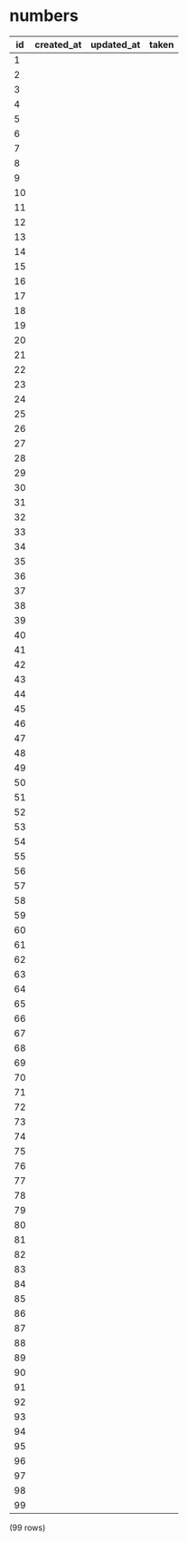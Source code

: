 numbers
=======

| id | created_at | updated_at | taken |
|----|------------|------------|-------|
| 1  |            |            |       |
| 2  |            |            |       |
| 3  |            |            |       |
| 4  |            |            |       |
| 5  |            |            |       |
| 6  |            |            |       |
| 7  |            |            |       |
| 8  |            |            |       |
| 9  |            |            |       |
| 10 |            |            |       |
| 11 |            |            |       |
| 12 |            |            |       |
| 13 |            |            |       |
| 14 |            |            |       |
| 15 |            |            |       |
| 16 |            |            |       |
| 17 |            |            |       |
| 18 |            |            |       |
| 19 |            |            |       |
| 20 |            |            |       |
| 21 |            |            |       |
| 22 |            |            |       |
| 23 |            |            |       |
| 24 |            |            |       |
| 25 |            |            |       |
| 26 |            |            |       |
| 27 |            |            |       |
| 28 |            |            |       |
| 29 |            |            |       |
| 30 |            |            |       |
| 31 |            |            |       |
| 32 |            |            |       |
| 33 |            |            |       |
| 34 |            |            |       |
| 35 |            |            |       |
| 36 |            |            |       |
| 37 |            |            |       |
| 38 |            |            |       |
| 39 |            |            |       |
| 40 |            |            |       |
| 41 |            |            |       |
| 42 |            |            |       |
| 43 |            |            |       |
| 44 |            |            |       |
| 45 |            |            |       |
| 46 |            |            |       |
| 47 |            |            |       |
| 48 |            |            |       |
| 49 |            |            |       |
| 50 |            |            |       |
| 51 |            |            |       |
| 52 |            |            |       |
| 53 |            |            |       |
| 54 |            |            |       |
| 55 |            |            |       |
| 56 |            |            |       |
| 57 |            |            |       |
| 58 |            |            |       |
| 59 |            |            |       |
| 60 |            |            |       |
| 61 |            |            |       |
| 62 |            |            |       |
| 63 |            |            |       |
| 64 |            |            |       |
| 65 |            |            |       |
| 66 |            |            |       |
| 67 |            |            |       |
| 68 |            |            |       |
| 69 |            |            |       |
| 70 |            |            |       |
| 71 |            |            |       |
| 72 |            |            |       |
| 73 |            |            |       |
| 74 |            |            |       |
| 75 |            |            |       |
| 76 |            |            |       |
| 77 |            |            |       |
| 78 |            |            |       |
| 79 |            |            |       |
| 80 |            |            |       |
| 81 |            |            |       |
| 82 |            |            |       |
| 83 |            |            |       |
| 84 |            |            |       |
| 85 |            |            |       |
| 86 |            |            |       |
| 87 |            |            |       |
| 88 |            |            |       |
| 89 |            |            |       |
| 90 |            |            |       |
| 91 |            |            |       |
| 92 |            |            |       |
| 93 |            |            |       |
| 94 |            |            |       |
| 95 |            |            |       |
| 96 |            |            |       |
| 97 |            |            |       |
| 98 |            |            |       |
| 99 |            |            |       |
(99 rows)

